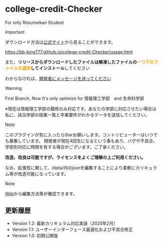 # college-credit-Checker
For only Ritsumeikan Student


> [!important]
> ダウンロード方法は[公式サイト](https://bb-king777.github.io/college-credit-Checker/usage.html)から見ることができます。
> 
> https://bb-king777.github.io/college-credit-Checker/usage.html
>
> また、**リリースからダウンロードしたファイルは解凍したファイルの<font color="orange">一つ下のファイルを選択</font>してインストール**してください
>
> わからなければ、[開発者にメッセージを送ってください](https://bb-king777.github.io/my-digital-space/contact.html)

> [!WARNING]
> First Branch, Now It's only optimize for 情報理工学部　and 生命科学部
> 
> ※現在は情報理工学部の履修のみ対応です。あなたの学部に対応させたい場合は私に、該当学部の授業一覧と卒業要件がわかるデータを送信してください。
> 

> [!NOTE]
> このプラグインが気に入ったらStarお願いします。コントリビューターはいつでも募集しています。
> 開発者が現在4回生になるという事もあり、バグや不具合、学部別対応に時間を有する場合がございます。ご了承ください。


**改造、改良は可能ですが、ライセンスをよくご理解の上ご利用ください。**

なお、拡張性に関して、/data/内のjsonを編集することにより柔軟にカリキュラム等が改造可能になっています。

> [!note]
> [Wiki](https://github.com/BB-KING777/college-credit-Checker/wiki/%E7%AB%8B%E5%91%BD%E9%A4%A8%E5%A4%A7%E5%AD%A6%E5%8D%98%E4%BD%8D%E3%83%81%E3%82%A7%E3%83%83%E3%82%AB%E3%83%BC%E3%81%AE%E5%AD%A6%E9%83%A8%E5%AF%BE%E5%BF%9CJSON%E7%B7%A8%E9%9B%86%E3%82%AC%E3%82%A4%E3%83%89)から編集方法等が確認できます。





## 更新履歴
* Version 1.2: 最新カリキュラム対応実装（2025年2月）
* Version 1.1: ユーザーインターフェース最適化および不具合修正
* Version 1.0: 初期公開版


